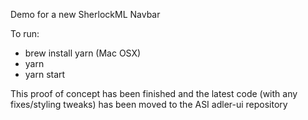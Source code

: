 Demo for a new SherlockML Navbar

To run:

* brew install yarn (Mac OSX)
* yarn
* yarn start

This proof of concept has been finished and the latest code (with any fixes/styling tweaks) has been moved to the ASI adler-ui repository

